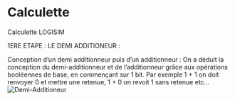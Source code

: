 # Calculette
Calculette LOGISIM

1ERE ETAPE : LE DEMI ADDITIONEUR :

Conception d’un demi additionneur puis d’un additionneur :
On a déduit la conception du demi-additionneur et de l’additionneur grâce aux opérations booléennes de base, en commençant sur 1 bit. 
Par exemple 1 + 1 on doit renvoyer 0 et mettre une retenue, 1 + 0 on revoit 1 sans retenue etc…
![Demi-Additioneur](1)








